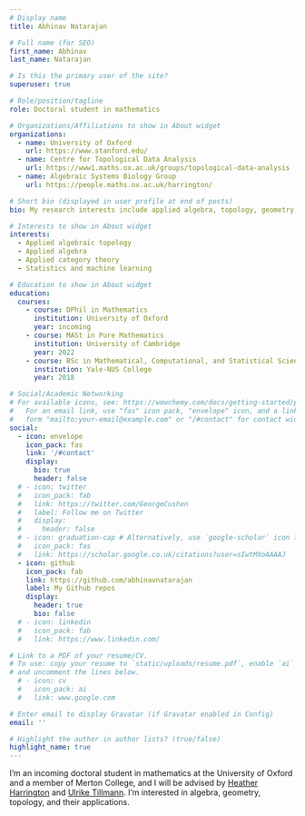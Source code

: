 ```yaml
---
# Display name
title: Abhinav Natarajan

# Full name (for SEO)
first_name: Abhinav
last_name: Natarajan

# Is this the primary user of the site?
superuser: true

# Role/position/tagline
role: Doctoral student in mathematics

# Organizations/Affiliations to show in About widget
organizations:
  - name: University of Oxford
    url: https://www.stanford.edu/
  - name: Centre for Topological Data Analysis
    url: https://www1.maths.ox.ac.uk/groups/topological-data-analysis
  - name: Algebraic Systems Biology Group
    url: https://people.maths.ox.ac.uk/harrington/

# Short bio (displayed in user profile at end of posts)
bio: My research interests include applied algebra, topology, geometry, and their applications. 

# Interests to show in About widget
interests:
  - Applied algebraic topology
  - Applied algebra
  - Applied category theory
  - Statistics and machine learning

# Education to show in About widget
education:
  courses:
    - course: DPhil in Mathematics
      institution: University of Oxford
      year: incoming
    - course: MASt in Pure Mathematics
      institution: University of Cambridge
      year: 2022
    - course: BSc in Mathematical, Computational, and Statistical Sciences
      institution: Yale-NUS College
      year: 2018

# Social/Academic Networking
# For available icons, see: https://wowchemy.com/docs/getting-started/page-builder/#icons
#   For an email link, use "fas" icon pack, "envelope" icon, and a link in the
#   form "mailto:your-email@example.com" or "/#contact" for contact widget.
social:
  - icon: envelope
    icon_pack: fas
    link: '/#contact'
    display:
      bio: true
      header: false
  # - icon: twitter
  #   icon_pack: fab
  #   link: https://twitter.com/GeorgeCushen
  #   label: Follow me on Twitter
  #   display:
  #     header: false
  # - icon: graduation-cap # Alternatively, use `google-scholar` icon from `ai` icon pack
  #   icon_pack: fas
  #   link: https://scholar.google.co.uk/citations?user=sIwtMXoAAAAJ
  - icon: github
    icon_pack: fab
    link: https://github.com/abhinavnatarajan
    label: My Github repos
    display:
      header: true
      bio: false
  # - icon: linkedin
  #   icon_pack: fab
  #   link: https://www.linkedin.com/

# Link to a PDF of your resume/CV.
# To use: copy your resume to `static/uploads/resume.pdf`, enable `ai` icons in `params.yaml`,
# and uncomment the lines below.
  # - icon: cv
  #   icon_pack: ai
  #   link: www.google.com

# Enter email to display Gravatar (if Gravatar enabled in Config)
email: ''

# Highlight the author in author lists? (true/false)
highlight_name: true
---
```


I’m an incoming doctoral student in mathematics at the University of Oxford and a member of Merton College, and I will be advised by [Heather Harrington](https://www.maths.ox.ac.uk/people/heather.harrington) and [Ulrike Tillmann](https://people.maths.ox.ac.uk/tillmann/). I’m interested in algebra, geometry, topology, and their applications. 